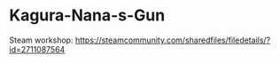 # Kagura-Nana-s-Gun
Steam workshop: https://steamcommunity.com/sharedfiles/filedetails/?id=2711087564
